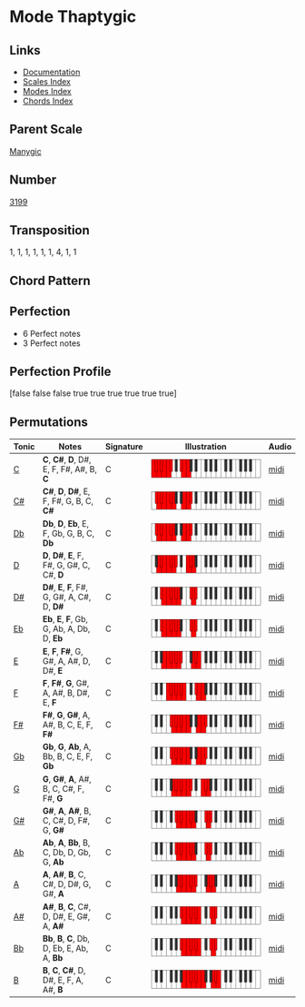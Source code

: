 # Mode Thaptygic

## Links

- [Documentation](README.md)
- [Scales Index](Scales.md)
- [Modes Index](Modes.md)
- [Chords Index](Chords.md)

## Parent Scale

[Manygic](ScaleManygic.md)

## Number

[3199](https://ianring.com/musictheory/scales/3199)

## Transposition

1, 1, 1, 1, 1, 1, 4, 1, 1

## Chord Pattern



## Perfection

- 6 Perfect notes
- 3 Perfect notes

## Perfection Profile

[false false false true true true true true true]

## Permutations

| Tonic | Notes | Signature | Illustration | Audio |
|-------|-------|-----------|--------------|-------|
| [C](ModeCNaturalThaptygic.md) | **C**, **C#**, **D**, D#, E, F, F#, A#, B, **C** | C | ![CNaturalThaptygic](ModeCNaturalThaptygic.png) | [midi](https://github.com/edipermadi/music/blob/main/docs/ModeCNaturalThaptygic.mid?raw=true) |
| [C#](ModeCSharpThaptygic.md) | **C#**, **D**, **D#**, E, F, F#, G, B, C, **C#** | C | ![CSharpThaptygic](ModeCSharpThaptygic.png) | [midi](https://github.com/edipermadi/music/blob/main/docs/ModeCSharpThaptygic.mid?raw=true) |
| [Db](ModeDFlatThaptygic.md) | **Db**, **D**, **Eb**, E, F, Gb, G, B, C, **Db** | C | ![DFlatThaptygic](ModeDFlatThaptygic.png) | [midi](https://github.com/edipermadi/music/blob/main/docs/ModeDFlatThaptygic.mid?raw=true) |
| [D](ModeDNaturalThaptygic.md) | **D**, **D#**, **E**, F, F#, G, G#, C, C#, **D** | C | ![DNaturalThaptygic](ModeDNaturalThaptygic.png) | [midi](https://github.com/edipermadi/music/blob/main/docs/ModeDNaturalThaptygic.mid?raw=true) |
| [D#](ModeDSharpThaptygic.md) | **D#**, **E**, **F**, F#, G, G#, A, C#, D, **D#** | C | ![DSharpThaptygic](ModeDSharpThaptygic.png) | [midi](https://github.com/edipermadi/music/blob/main/docs/ModeDSharpThaptygic.mid?raw=true) |
| [Eb](ModeEFlatThaptygic.md) | **Eb**, **E**, **F**, Gb, G, Ab, A, Db, D, **Eb** | C | ![EFlatThaptygic](ModeEFlatThaptygic.png) | [midi](https://github.com/edipermadi/music/blob/main/docs/ModeEFlatThaptygic.mid?raw=true) |
| [E](ModeENaturalThaptygic.md) | **E**, **F**, **F#**, G, G#, A, A#, D, D#, **E** | C | ![ENaturalThaptygic](ModeENaturalThaptygic.png) | [midi](https://github.com/edipermadi/music/blob/main/docs/ModeENaturalThaptygic.mid?raw=true) |
| [F](ModeFNaturalThaptygic.md) | **F**, **F#**, **G**, G#, A, A#, B, D#, E, **F** | C | ![FNaturalThaptygic](ModeFNaturalThaptygic.png) | [midi](https://github.com/edipermadi/music/blob/main/docs/ModeFNaturalThaptygic.mid?raw=true) |
| [F#](ModeFSharpThaptygic.md) | **F#**, **G**, **G#**, A, A#, B, C, E, F, **F#** | C | ![FSharpThaptygic](ModeFSharpThaptygic.png) | [midi](https://github.com/edipermadi/music/blob/main/docs/ModeFSharpThaptygic.mid?raw=true) |
| [Gb](ModeGFlatThaptygic.md) | **Gb**, **G**, **Ab**, A, Bb, B, C, E, F, **Gb** | C | ![GFlatThaptygic](ModeGFlatThaptygic.png) | [midi](https://github.com/edipermadi/music/blob/main/docs/ModeGFlatThaptygic.mid?raw=true) |
| [G](ModeGNaturalThaptygic.md) | **G**, **G#**, **A**, A#, B, C, C#, F, F#, **G** | C | ![GNaturalThaptygic](ModeGNaturalThaptygic.png) | [midi](https://github.com/edipermadi/music/blob/main/docs/ModeGNaturalThaptygic.mid?raw=true) |
| [G#](ModeGSharpThaptygic.md) | **G#**, **A**, **A#**, B, C, C#, D, F#, G, **G#** | C | ![GSharpThaptygic](ModeGSharpThaptygic.png) | [midi](https://github.com/edipermadi/music/blob/main/docs/ModeGSharpThaptygic.mid?raw=true) |
| [Ab](ModeAFlatThaptygic.md) | **Ab**, **A**, **Bb**, B, C, Db, D, Gb, G, **Ab** | C | ![AFlatThaptygic](ModeAFlatThaptygic.png) | [midi](https://github.com/edipermadi/music/blob/main/docs/ModeAFlatThaptygic.mid?raw=true) |
| [A](ModeANaturalThaptygic.md) | **A**, **A#**, **B**, C, C#, D, D#, G, G#, **A** | C | ![ANaturalThaptygic](ModeANaturalThaptygic.png) | [midi](https://github.com/edipermadi/music/blob/main/docs/ModeANaturalThaptygic.mid?raw=true) |
| [A#](ModeASharpThaptygic.md) | **A#**, **B**, **C**, C#, D, D#, E, G#, A, **A#** | C | ![ASharpThaptygic](ModeASharpThaptygic.png) | [midi](https://github.com/edipermadi/music/blob/main/docs/ModeASharpThaptygic.mid?raw=true) |
| [Bb](ModeBFlatThaptygic.md) | **Bb**, **B**, **C**, Db, D, Eb, E, Ab, A, **Bb** | C | ![BFlatThaptygic](ModeBFlatThaptygic.png) | [midi](https://github.com/edipermadi/music/blob/main/docs/ModeBFlatThaptygic.mid?raw=true) |
| [B](ModeBNaturalThaptygic.md) | **B**, **C**, **C#**, D, D#, E, F, A, A#, **B** | C | ![BNaturalThaptygic](ModeBNaturalThaptygic.png) | [midi](https://github.com/edipermadi/music/blob/main/docs/ModeBNaturalThaptygic.mid?raw=true) |
